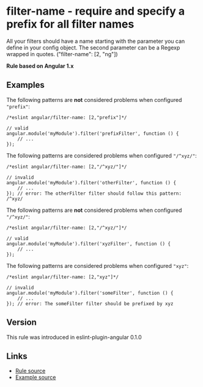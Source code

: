 <!-- WARNING: Generated documentation. Edit docs and examples in the rule and examples file ('rules/filter-name.js', 'examples/filter-name.js'). -->

# filter-name - require and specify a prefix for all filter names

All your filters should have a name starting with the parameter you can define in your config object.
The second parameter can be a Regexp wrapped in quotes.
("filter-name":  [2, "ng"])

**Rule based on Angular 1.x**

## Examples

The following patterns are **not** considered problems when configured `"prefix"`:

    /*eslint angular/filter-name: [2,"prefix"]*/

    // valid
    angular.module('myModule').filter('prefixFilter', function () {
        // ...
    });

The following patterns are considered problems when configured `"/^xyz/"`:

    /*eslint angular/filter-name: [2,"/^xyz/"]*/

    // invalid
    angular.module('myModule').filter('otherFilter', function () {
        // ...
    }); // error: The otherFilter filter should follow this pattern: /^xyz/

The following patterns are **not** considered problems when configured `"/^xyz/"`:

    /*eslint angular/filter-name: [2,"/^xyz/"]*/

    // valid
    angular.module('myModule').filter('xyzFilter', function () {
        // ...
    });

The following patterns are considered problems when configured `"xyz"`:

    /*eslint angular/filter-name: [2,"xyz"]*/

    // invalid
    angular.module('myModule').filter('someFilter', function () {
        // ...
    }); // error: The someFilter filter should be prefixed by xyz

## Version

This rule was introduced in eslint-plugin-angular 0.1.0

## Links

* [Rule source](/rules/filter-name.js)
* [Example source](/examples/filter-name.js)
